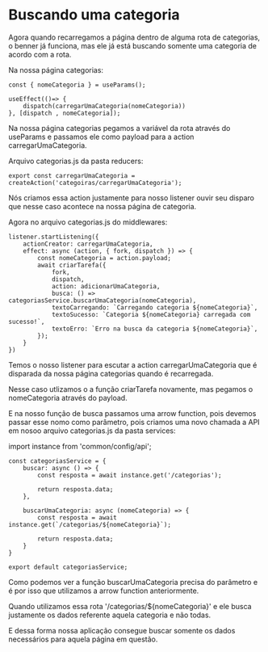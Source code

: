 # Buscando uma categoria

Agora quando recarregamos a página dentro de alguma rota de categorias, o benner já funciona, mas ele já está buscando somente uma categoria de acordo com a rota.

Na nossa página categorias:

    const { nomeCategoria } = useParams();

    useEffect(()=> {
        dispatch(carregarUmaCategoria(nomeCategoria))
    }, [dispatch , nomeCategoria]);

Na nossa página categorias pegamos a variável da rota através do useParams e passamos ele como payload para a action carregarUmaCategoria.

Arquivo categorias.js da pasta reducers:

    export const carregarUmaCategoria = createAction('categoiras/carregarUmaCategoria');

Nós criamos essa action justamente para nosso listener ouvir seu disparo que nesse caso acontece na nossa página de categoria.

Agora no arquivo categorias.js do middlewares:

    listener.startListening({
        actionCreator: carregarUmaCategoria,
        effect: async (action, { fork, dispatch }) => {
            const nomeCategoria = action.payload;
            await criarTarefa({
                fork,
                dispatch,
                action: adicionarUmaCategoria,
                busca: () => categoriasService.buscarUmaCategoria(nomeCategoria),
                textoCarregando: `Carregando categoria ${nomeCategoria}`,
                textoSucesso: `Categoria ${nomeCategoria} carregada com sucesso!`,
                textoErro: `Erro na busca da categoria ${nomeCategoria}`,
            });
        }
    })

Temos o nosso listener para escutar a action carregarUmaCategoria que é disparada da nossa página categorias quando é recarregada.

Nesse caso utlizamos o a função criarTarefa novamente, mas pegamos o nomeCategoria através do payload.

E na nosso função de busca passamos uma arrow function, pois devemos passar esse nomo como parâmetro, pois criamos uma novo chamada a API em nosoo arquivo categorias.js da pasta services:

import instance from 'common/config/api';

    const categoriasService = {
        buscar: async () => {
            const resposta = await instance.get('/categorias');

            return resposta.data;
        },

        buscarUmaCategoria: async (nomeCategoria) => {
            const resposta = await instance.get(`/categorias/${nomeCategoria}`);

            return resposta.data;
        }
    }

    export default categoriasService;

Como podemos ver a função buscarUmaCategoria precisa do parâmetro e é por isso que utilizamos a arrow function anteriormente.

Quando utilizamos essa rota '/categorias/${nomeCategoria}' e ele busca justamente os dados referente aquela categoria e não todas.

E dessa forma nossa aplicação consegue buscar somente os dados necessários para aquela página em questão.


